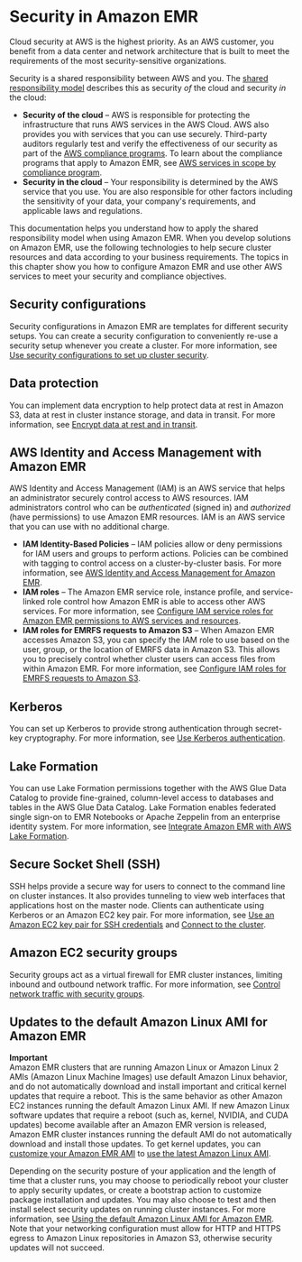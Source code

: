 # Security in Amazon EMR<a name="emr-security"></a>

Cloud security at AWS is the highest priority\. As an AWS customer, you benefit from a data center and network architecture that is built to meet the requirements of the most security\-sensitive organizations\.

Security is a shared responsibility between AWS and you\. The [shared responsibility model](https://aws.amazon.com/compliance/shared-responsibility-model/) describes this as security *of* the cloud and security *in* the cloud:
+ **Security of the cloud** – AWS is responsible for protecting the infrastructure that runs AWS services in the AWS Cloud\. AWS also provides you with services that you can use securely\. Third\-party auditors regularly test and verify the effectiveness of our security as part of the [AWS compliance programs](https://aws.amazon.com/compliance/programs/)\. To learn about the compliance programs that apply to Amazon EMR, see [AWS services in scope by compliance program](https://aws.amazon.com/compliance/services-in-scope/)\.
+ **Security in the cloud** – Your responsibility is determined by the AWS service that you use\. You are also responsible for other factors including the sensitivity of your data, your company's requirements, and applicable laws and regulations\. 

This documentation helps you understand how to apply the shared responsibility model when using Amazon EMR\. When you develop solutions on Amazon EMR, use the following technologies to help secure cluster resources and data according to your business requirements\. The topics in this chapter show you how to configure Amazon EMR and use other AWS services to meet your security and compliance objectives\.

## Security configurations<a name="w305aac27c11"></a>

Security configurations in Amazon EMR are templates for different security setups\. You can create a security configuration to conveniently re\-use a security setup whenever you create a cluster\. For more information, see [Use security configurations to set up cluster security](emr-security-configurations.md)\.

## Data protection<a name="w305aac27c13"></a>

You can implement data encryption to help protect data at rest in Amazon S3, data at rest in cluster instance storage, and data in transit\. For more information, see [Encrypt data at rest and in transit](emr-data-encryption.md)\.

## AWS Identity and Access Management with Amazon EMR<a name="w305aac27c15"></a>

AWS Identity and Access Management \(IAM\) is an AWS service that helps an administrator securely control access to AWS resources\. IAM administrators control who can be *authenticated* \(signed in\) and *authorized* \(have permissions\) to use Amazon EMR resources\. IAM is an AWS service that you can use with no additional charge\.
+ **IAM Identity\-Based Policies** – IAM policies allow or deny permissions for IAM users and groups to perform actions\. Policies can be combined with tagging to control access on a cluster\-by\-cluster basis\. For more information, see [AWS Identity and Access Management for Amazon EMR](emr-plan-access-iam.md)\.
+ **IAM roles** – The Amazon EMR service role, instance profile, and service\-linked role control how Amazon EMR is able to access other AWS services\. For more information, see [Configure IAM service roles for Amazon EMR permissions to AWS services and resources](emr-iam-roles.md)\.
+ **IAM roles for EMRFS requests to Amazon S3** – When Amazon EMR accesses Amazon S3, you can specify the IAM role to use based on the user, group, or the location of EMRFS data in Amazon S3\. This allows you to precisely control whether cluster users can access files from within Amazon EMR\. For more information, see [Configure IAM roles for EMRFS requests to Amazon S3](emr-emrfs-iam-roles.md)\.

## Kerberos<a name="w305aac27c17"></a>

You can set up Kerberos to provide strong authentication through secret\-key cryptography\. For more information, see [Use Kerberos authentication](emr-kerberos.md)\.

## Lake Formation<a name="w305aac27c19"></a>

You can use Lake Formation permissions together with the AWS Glue Data Catalog to provide fine\-grained, column\-level access to databases and tables in the AWS Glue Data Catalog\. Lake Formation enables federated single sign\-on to EMR Notebooks or Apache Zeppelin from an enterprise identity system\. For more information, see [Integrate Amazon EMR with AWS Lake Formation](emr-lake-formation.md)\.

## Secure Socket Shell \(SSH\)<a name="w305aac27c21"></a>

SSH helps provide a secure way for users to connect to the command line on cluster instances\. It also provides tunneling to view web interfaces that applications host on the master node\. Clients can authenticate using Kerberos or an Amazon EC2 key pair\. For more information, see [Use an Amazon EC2 key pair for SSH credentials](emr-plan-access-ssh.md) and [Connect to the cluster](emr-connect-master-node.md)\.

## Amazon EC2 security groups<a name="w305aac27c23"></a>

Security groups act as a virtual firewall for EMR cluster instances, limiting inbound and outbound network traffic\. For more information, see [Control network traffic with security groups](emr-security-groups.md)\.

## Updates to the default Amazon Linux AMI for Amazon EMR<a name="w305aac27c25"></a>

**Important**  
Amazon EMR clusters that are running Amazon Linux or Amazon Linux 2 AMIs \(Amazon Linux Machine Images\) use default Amazon Linux behavior, and do not automatically download and install important and critical kernel updates that require a reboot\. This is the same behavior as other Amazon EC2 instances running the default Amazon Linux AMI\. If new Amazon Linux software updates that require a reboot \(such as, kernel, NVIDIA, and CUDA updates\) become available after an Amazon EMR version is released, Amazon EMR cluster instances running the default AMI do not automatically download and install those updates\. To get kernel updates, you can [customize your Amazon EMR AMI](https://docs.aws.amazon.com/emr/latest/ManagementGuide/emr-custom-ami.html) to [use the latest Amazon Linux AMI](https://docs.aws.amazon.com/AWSEC2/latest/UserGuide/finding-an-ami.html)\.

Depending on the security posture of your application and the length of time that a cluster runs, you may choose to periodically reboot your cluster to apply security updates, or create a bootstrap action to customize package installation and updates\. You may also choose to test and then install select security updates on running cluster instances\. For more information, see [Using the default Amazon Linux AMI for Amazon EMR](emr-default-ami.md)\. Note that your networking configuration must allow for HTTP and HTTPS egress to Amazon Linux repositories in Amazon S3, otherwise security updates will not succeed\.